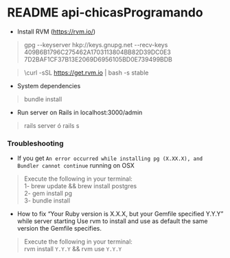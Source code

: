 # README api-chicasProgramando

* Install RVM (https://rvm.io/)

> gpg --keyserver hkp://keys.gnupg.net --recv-keys 409B6B1796C275462A1703113804BB82D39DC0E3 7D2BAF1CF37B13E2069D6956105BD0E739499BDB

> \curl -sSL https://get.rvm.io | bash -s stable

* System dependencies
> bundle install

* Run server on Rails in localhost:3000/admin
> rails server ó rails s

### Troubleshooting 

* If you get `An error occurred while installing pg (X.XX.X), and Bundler cannot continue` running on OSX
> Execute the following in your terminal: <br />
> 1- brew update && brew install postgres <br />
> 2- gem install pg <br />
> 3- bundle install 

* How to fix “Your Ruby version is X.X.X, but your Gemfile specified Y.Y.Y” while server starting
Use rvm to install and use as default the same version the Gemfile specifies.
> Execute the following in your terminal: <br />
> rvm install `Y.Y.Y` && rvm use `Y.Y.Y`


